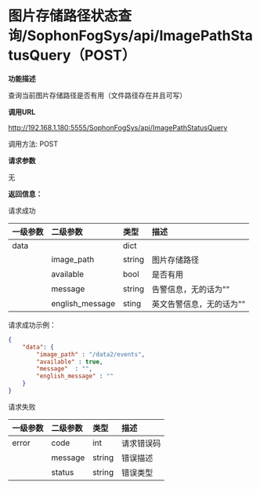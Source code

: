 # 图片存储路径状态查询/SophonFogSys/api/ImagePathStatusQuery（POST）

**功能描述**

查询当前图片存储路径是否有用（文件路径存在并且可写）

**调用URL**

http://192.168.1.180:5555/SophonFogSys/api/ImagePathStatusQuery

调用方法: POST

**请求参数**

无

**返回信息：**

请求成功

| 一级参数 | 二级参数        | 类型   | 描述                     |
| :------- | :-------------- | :----- | :----------------------- |
| data     |                 | dict   |                          |
|          | image_path      | string | 图片存储路径             |
|          | available       | bool   | 是否有用                 |
|          | message         | string | 告警信息，无的话为""     |
|          | english_message | sting  | 英文告警信息，无的话为"" |

请求成功示例：

```json
{
    "data": {
        "image_path" : "/data2/events",
      	"available" : true,
      	"message"  : "",
      	"english_message" : ""
    }
}
```

请求失败

| 一级参数 | 二级参数 | 类型   | 描述       |
| :------- | :------- | :----- | :--------- |
| error    | code     | int    | 请求错误码 |
|          | message  | string | 错误描述   |
|          | status   | string | 错误类型   |

